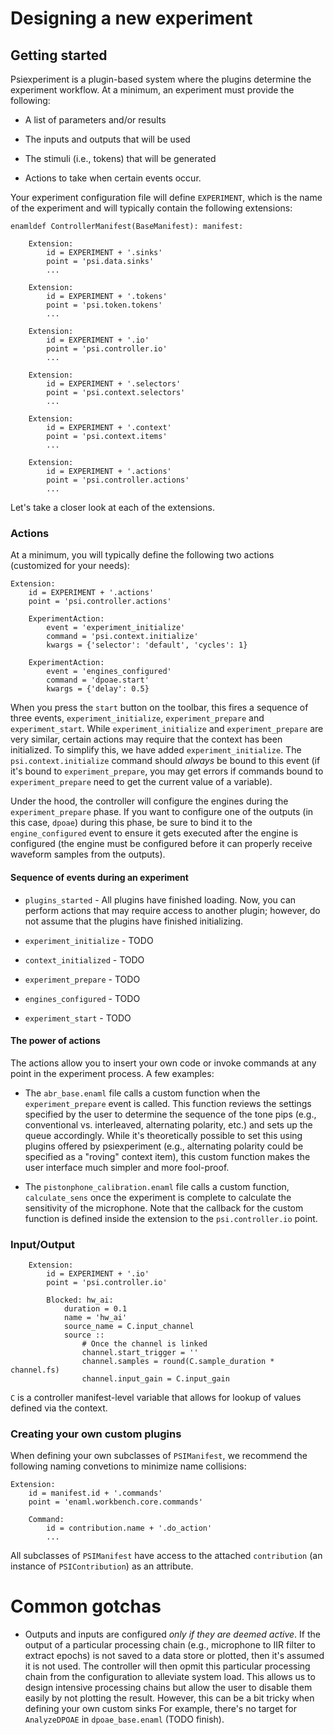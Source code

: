 # Designing a new experiment

## Getting started

Psiexperiment is a plugin-based system where the plugins determine the experiment workflow. At a minimum, an experiment must provide the following:

* A list of parameters and/or results

* The inputs and outputs that will be used

* The stimuli (i.e., tokens) that will be generated

* Actions to take when certain events occur.
 
Your experiment configuration file will define `EXPERIMENT`, which is the name of the experiment and will typically contain the following extensions:

    enamldef ControllerManifest(BaseManifest): manifest:

        Extension:
            id = EXPERIMENT + '.sinks'
            point = 'psi.data.sinks'
            ...

        Extension:
            id = EXPERIMENT + '.tokens'
            point = 'psi.token.tokens'
            ...

        Extension:
            id = EXPERIMENT + '.io'
            point = 'psi.controller.io'
            ...

        Extension:
            id = EXPERIMENT + '.selectors'
            point = 'psi.context.selectors'
            ...

        Extension:
            id = EXPERIMENT + '.context'
            point = 'psi.context.items'
            ...

        Extension:
            id = EXPERIMENT + '.actions'
            point = 'psi.controller.actions'
            ...

Let's take a closer look at each of the extensions.

### Actions

At a minimum, you will typically define the following two actions (customized for your needs):

    Extension:
        id = EXPERIMENT + '.actions'
        point = 'psi.controller.actions'

        ExperimentAction:
            event = 'experiment_initialize'
            command = 'psi.context.initialize'
            kwargs = {'selector': 'default', 'cycles': 1}

        ExperimentAction:
            event = 'engines_configured'
            command = 'dpoae.start'
            kwargs = {'delay': 0.5}

When you press the `start` button on the toolbar, this fires a sequence of three events, `experiment_initialize`, `experiment_prepare` and `experiment_start`.  While `experiment_initialize` and `experiment_prepare` are very similar, certain actions may require that the context has been initialized. To simplify this, we have added `experiment_initialize`. The `psi.context.initialize` command should *always* be bound to this event (if it's bound to `experiment_prepare`, you may get errors if commands bound to `experiment_prepare` need to get the current value of a variable).

Under the hood, the controller will configure the engines during the `experiment_prepare` phase. If you want to configure one of the outputs (in this case, `dpoae`) during this phase, be sure to bind it to the `engine_configured` event to ensure it gets executed after the engine is configured (the engine must be configured before it can properly receive waveform samples from the outputs).

#### Sequence of events during an experiment

* `plugins_started` - All plugins have finished loading. Now, you can perform actions that may require access to another plugin; however, do not assume that the plugins have finished initializing.

* `experiment_initialize` - TODO

* `context_initialized` - TODO

* `experiment_prepare` - TODO

* `engines_configured` - TODO

* `experiment_start` - TODO

#### The power of actions

The actions allow you to insert your own code or invoke commands at any point in the experiment process. A few examples:

* The `abr_base.enaml` file calls a custom function when the `experiment_prepare` event is called. This function reviews the settings specified by the user to determine the sequence of the tone pips (e.g., conventional vs. interleaved, alternating polarity, etc.) and sets up the queue accordingly. While it's theoretically possible to set this using plugins offered by psiexperiment (e.g., alternating polarity could be specified as a "roving" context item), this custom function makes the user interface much simpler and more fool-proof.

* The `pistonphone_calibration.enaml` file calls a custom function, `calculate_sens` once the experiment is complete to calculate the sensitivity of the microphone. Note that the callback for the custom function is defined inside the extension to the `psi.controller.io` point.


### Input/Output

        Extension:
            id = EXPERIMENT + '.io'
            point = 'psi.controller.io'

            Blocked: hw_ai:
                duration = 0.1
                name = 'hw_ai'
                source_name = C.input_channel
                source ::
                    # Once the channel is linked
                    channel.start_trigger = ''
                    channel.samples = round(C.sample_duration * channel.fs)
                    channel.input_gain = C.input_gain

`C` is a controller manifest-level variable that allows for lookup of values defined via the context.


### Creating your own custom plugins

When defining your own subclasses of `PSIManifest`, we recommend the following naming convetions to minimize name collisions:

    Extension:
        id = manifest.id + '.commands'
        point = 'enaml.workbench.core.commands'

        Command:
            id = contribution.name + '.do_action'
            ...

All subclasses of `PSIManifest` have access to the attached `contribution` (an instance of `PSIContribution`) as an attribute.


# Common gotchas

* Outputs and inputs are configured *only if they are deemed active*. If the output of a particular processing chain (e.g., microphone to IIR filter to extract epochs) is not saved to a data store or plotted, then it's assumed it is not used. The controller will then opmit this particular processing chain from the configuration to alleviate system load. This allows us to design intensive processing chains but allow the user to disable them easily by not plotting the result. However, this can be a bit tricky when defining your own custom sinks For example, there's no target for `AnalyzeDPOAE` in `dpoae_base.enaml` (TODO finish).
